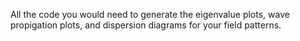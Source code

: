 All the code you would need to generate the eigenvalue plots, wave propigation plots, and dispersion diagrams for your field patterns.

